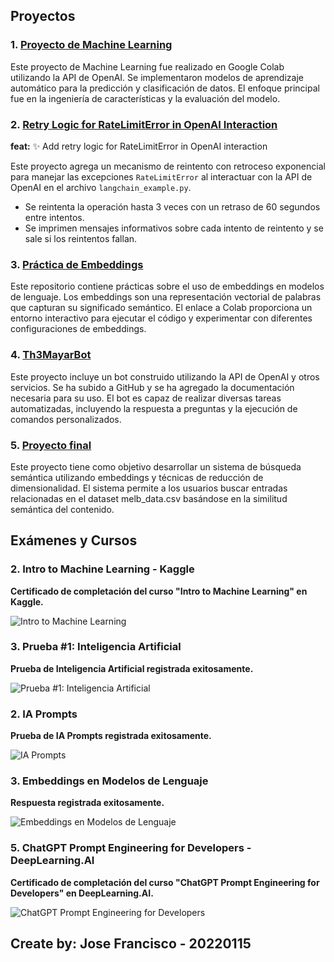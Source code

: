 ## Proyectos

### 1. [Proyecto de Machine Learning](https://colab.research.google.com/drive/12HeUni1xLzBpT8iDDgnKnYxaG1tXbDBN)

Este proyecto de Machine Learning fue realizado en Google Colab utilizando la API de OpenAI. Se implementaron modelos de aprendizaje automático para la predicción y clasificación de datos. El enfoque principal fue en la ingeniería de características y la evaluación del modelo.

### 2. [Retry Logic for RateLimitError in OpenAI Interaction](https://drive.google.com/file/d/14ZOAXXT3WxcAS6lTzzt5wqzmOp7pKnaa/view?usp=sharing)

**feat:** ✨ Add retry logic for RateLimitError in OpenAI interaction

Este proyecto agrega un mecanismo de reintento con retroceso exponencial para manejar las excepciones `RateLimitError` al interactuar con la API de OpenAI en el archivo `langchain_example.py`.

- Se reintenta la operación hasta 3 veces con un retraso de 60 segundos entre intentos.
- Se imprimen mensajes informativos sobre cada intento de reintento y se sale si los reintentos fallan.

### 3. [Práctica de Embeddings](https://github.com/Th3Mayar/embeddings_practice)

Este repositorio contiene prácticas sobre el uso de embeddings en modelos de lenguaje. Los embeddings son una representación vectorial de palabras que capturan su significado semántico. El enlace a Colab proporciona un entorno interactivo para ejecutar el código y experimentar con diferentes configuraciones de embeddings.

### 4. [Th3MayarBot](https://github.com/Th3Mayar/Th3MayarBot)

Este proyecto incluye un bot construido utilizando la API de OpenAI y otros servicios. Se ha subido a GitHub y se ha agregado la documentación necesaria para su uso. El bot es capaz de realizar diversas tareas automatizadas, incluyendo la respuesta a preguntas y la ejecución de comandos personalizados.

### 5. [Proyecto final](https://github.com/Th3Mayar/artificial_intelligence/blob/main/project_final.md)

Este proyecto tiene como objetivo desarrollar un sistema de búsqueda semántica utilizando embeddings y técnicas de reducción de dimensionalidad. El sistema permite a los usuarios buscar entradas relacionadas en el dataset melb_data.csv basándose en la similitud semántica del contenido.

## Exámenes y Cursos

### 2. Intro to Machine Learning - Kaggle

**Certificado de completación del curso "Intro to Machine Learning" en Kaggle.**

![Intro to Machine Learning](https://github.com/user-attachments/assets/462e79c1-9282-47c5-ac52-9aa841b51e70)

### 3. Prueba #1: Inteligencia Artificial

**Prueba de Inteligencia Artificial registrada exitosamente.**

![Prueba #1: Inteligencia Artificial](https://github.com/user-attachments/assets/cf423d9f-c84a-4708-859e-4da13a0988f0)

### 2. IA Prompts

**Prueba de IA Prompts registrada exitosamente.**

![IA Prompts](https://github.com/user-attachments/assets/88c16569-b5ab-4b2a-85f1-a09895e7877f)

### 3. Embeddings en Modelos de Lenguaje

**Respuesta registrada exitosamente.**

![Embeddings en Modelos de Lenguaje](https://github.com/user-attachments/assets/fc39cee6-6afd-4ff2-b9bc-86bb097fee7f)

### 5. ChatGPT Prompt Engineering for Developers - DeepLearning.AI

**Certificado de completación del curso "ChatGPT Prompt Engineering for Developers" en DeepLearning.AI.**

![ChatGPT Prompt Engineering for Developers](https://github.com/user-attachments/assets/d22fd203-4941-4d6b-a422-cf032332afd4)

Create by: **Jose Francisco - 20220115**
---
